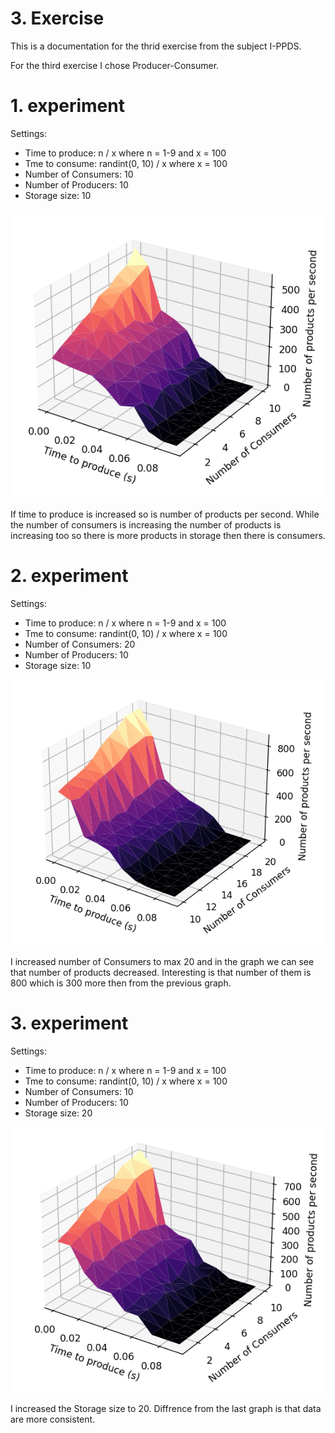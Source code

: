 # 3. Exercise
This is a documentation for the thrid exercise from the subject I-PPDS.

For the third exercise I chose Producer-Consumer.

# 1. experiment
Settings:
-   Time to produce: n / x where n = 1-9 and x = 100
-   Tme to consume: randint(0, 10) / x where x = 100
-   Number of Consumers: 10
-   Number of Producers: 10
-   Storage size: 10

![Bad Release](https://raw.githubusercontent.com/Rokulus/I-PPDS_Procka/03/images/base_setting.png)

If time to produce is increased so is number of products per second. While the number of consumers is increasing the number of products is increasing too so there is more products in storage then there is consumers.

# 2. experiment
Settings:
-   Time to produce: n / x where n = 1-9 and x = 100
-   Tme to consume: randint(0, 10) / x where x = 100
-   Number of Consumers: 20
-   Number of Producers: 10
-   Storage size: 10

![Bad Release](https://raw.githubusercontent.com/Rokulus/I-PPDS_Procka/03/images/experiment2.png)

I increased number of Consumers to max 20 and in the graph we can see that number of products decreased. Interesting is that number of them is 800 which is 300 more then from the previous graph.

# 3. experiment
Settings:
-   Time to produce: n / x where n = 1-9 and x = 100
-   Tme to consume: randint(0, 10) / x where x = 100
-   Number of Consumers: 10
-   Number of Producers: 10
-   Storage size: 20

![Bad Release](https://raw.githubusercontent.com/Rokulus/I-PPDS_Procka/03/images/experiment3.png)

I increased the Storage size to 20. Diffrence from the last graph is that data are more consistent.
